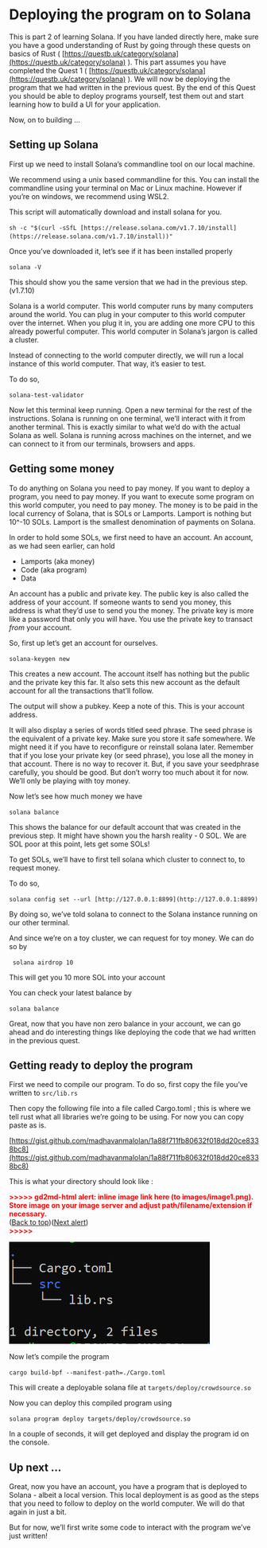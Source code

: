 # Deploying the program on to Solana

This is part 2 of learning Solana. If you have landed directly here, make sure you have a good understanding of Rust by going through these quests on basics of Rust ( [https://questb.uk/category/solana](https://questb.uk/category/solana) ). This part assumes you have completed the Quest 1 ( [https://questb.uk/category/solana](https://questb.uk/category/solana) ). We will now be deploying the program that we had written in the previous quest. By the end of this Quest you should be able to deploy programs yourself, test them out and start learning how to build a UI for your application.

Now, on to building …

## Setting up Solana

First up we need to install Solana’s commandline tool on our local machine.

We recommend using a unix based commandline for this. You can install the commandline using your terminal on Mac or Linux machine. However if you’re on windows, we recommend using WSL2.

This script will automatically download and install solana for you.

`sh -c "$(curl -sSfL [https://release.solana.com/v1.7.10/install](https://release.solana.com/v1.7.10/install))"`

Once you’ve downloaded it, let’s see if it has been installed properly

`solana -V`

This should show you the same version that we had in the previous step. (v1.7.10)

Solana is a world computer. This world computer runs by many computers around the world. You can plug in your computer to this world computer over the internet. When you plug it in, you are adding one more CPU to this already powerful computer. This world computer in Solana’s jargon is called a cluster.

Instead of connecting to the world computer directly, we will run a local instance of this world computer. That way, it’s easier to test.

To do so,

`solana-test-validator`

Now let this terminal keep running. Open a new terminal for the rest of the instructions. Solana is running on one terminal, we’ll interact with it from another terminal. This is exactly similar to what we’d do with the actual Solana as well. Solana is running across machines on the internet, and we can connect to it from our terminals, browsers and apps.

## Getting some money

To do anything on Solana you need to pay money. If you want to deploy a program, you need to pay money. If you want to execute some program on this world computer, you need to pay money. The money is to be paid in the local currency of Solana, that is SOLs or Lamports. Lamport is nothing but 10^-10 SOLs. Lamport is the smallest denomination of payments on Solana.

In order to hold some SOLs, we first need to have an account. An account, as we had seen earlier, can hold

- Lamports (aka money)
- Code (aka program)
- Data

An account has a public and private key. The public key is also called the address of your account. If someone wants to send you money, this address is what they’d use to send you the money. The private key is more like a password that only you will have. You use the private key to transact _from_ your account.

So, first up let’s get an account for ourselves.

`solana-keygen new`

This creates a new account. The account itself has nothing but the public and the private key this far. It also sets this new account as the default account for all the transactions that’ll follow.

The output will show a pubkey. Keep a note of this. This is your account address.

It will also display a series of words titled seed phrase. The seed phrase is the equivalent of a private key. Make sure you store it safe somewhere. We might need it if you have to reconfigure or reinstall solana later. Remember that if you lose your private key (or seed phrase), you lose all the money in that account. There is no way to recover it. But, if you save your seedphrase carefully, you should be good. But don’t worry too much about it for now. We’ll only be playing with toy money.

Now let’s see how much money we have

`solana balance`

This shows the balance for our default account that was created in the previous step. It might have shown you the harsh reality - 0 SOL. We are SOL poor at this point, lets get some SOLs!

To get SOLs, we’ll have to first tell solana which cluster to connect to, to request money.

To do so,

`solana config set --url [http://127.0.0.1:8899](http://127.0.0.1:8899) `

By doing so, we’ve told solana to connect to the Solana instance running on our other terminal.

And since we’re on a toy cluster, we can request for toy money. We can do so by

` solana airdrop 10`

This will get you 10 more SOL into your account

You can check your latest balance by

`solana balance`

Great, now that you have non zero balance in your account, we can go ahead and do interesting things like deploying the code that we had written in the previous quest.

## Getting ready to deploy the program

First we need to compile our program. To do so, first copy the file you’ve written to `src/lib.rs`

Then copy the following file into a file called Cargo.toml ; this is where we tell rust what all libraries we’re going to be using. For now you can copy paste as is.

[https://gist.github.com/madhavanmalolan/1a88f711fb80632f018dd20ce8338bc8](https://gist.github.com/madhavanmalolan/1a88f711fb80632f018dd20ce8338bc8)

This is what your directory should look like :

<p id="gdcalert1" ><span style="color: red; font-weight: bold">>>>>>  gd2md-html alert: inline image link here (to images/image1.png). Store image on your image server and adjust path/filename/extension if necessary. </span><br>(<a href="#">Back to top</a>)(<a href="#gdcalert2">Next alert</a>)<br><span style="color: red; font-weight: bold">>>>>> </span></p>

![alt_text](/learn_src/learn_assets/1.png)

Now let’s compile the program

`cargo build-bpf --manifest-path=./Cargo.toml `

This will create a deployable solana file at `targets/deploy/crowdsource.so`

Now you can deploy this compiled program using

`solana program deploy targets/deploy/crowdsource.so`

In a couple of seconds, it will get deployed and display the program id on the console.

## Up next …

Great, now you have an account, you have a program that is deployed to Solana - albeit a local version. This local deployment is as good as the steps that you need to follow to deploy on the world computer. We will do that again in just a bit.

But for now, we’ll first write some code to interact with the program we’ve just written!
